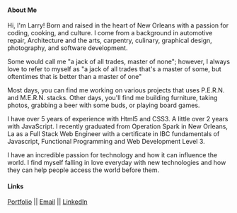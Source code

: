 #### About Me
Hi, I'm Larry! Born and raised in the heart of New Orleans with a passion for coding, cooking, and culture. I come from a background in automotive repair, Architecture and the arts, carpentry, culinary, graphical design, photography, and software development.

Some would call me "a jack of all trades, master of none"; however, I always love to refer to myself as "a jack of all trades that's a master of some, but oftentimes that is better than a master of one"

Most days, you can find me working on various projects that uses P.E.R.N. and M.E.R.N. stacks. Other days, you'll find me building furniture, taking photos, grabbing a beer with some buds, or playing board games.

I have over 5 years of experience with Html5 and CSS3. A little over 2 years with JavaScript. I recently graduated from Operation Spark in New Orleans, La as a Full Stack Web Engineer with a certificate in IBC fundamentals of Javascript, Functional Programming and Web Development Level 3.

I have an incredible passion for technology and how it can influence the world. I find myself falling in love everyday with new technologies and how they can help people access the world before them.

#### Links

[Portfolio](https://www.larryschwall.com) || 
[Email](https://mail.google.com/mail/u/0/?fs=1&tf=cm&to=lschwall4@gmail.com) ||
[LinkedIn](https://www.linkedin.com/in/larryschwalliv)

<!--
**lschwall/lschwall** is a ✨ _special_ ✨ repository because its `README.md` (this file) appears on your GitHub profile.

Here are some ideas to get you started:

- 🔭 I’m currently working on ...
- 🌱 I’m currently learning ...
- 👯 I’m looking to collaborate on ...
- 🤔 I’m looking for help with ...
- 💬 Ask me about ...
- 📫 How to reach me: ...
- 😄 Pronouns: ...
- ⚡ Fun fact: ...
-->
